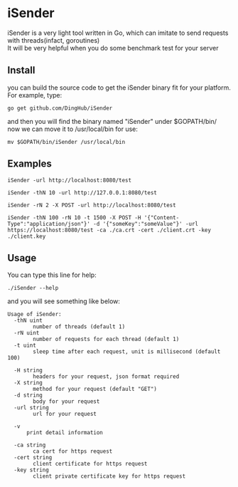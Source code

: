 # iSender
iSender is a very light tool written in Go, which can imitate to send requests with threads(infact, goroutines)<br>
It will be very helpful when you do some benchmark test for your server

## Install
you can build the source code to get the iSender binary fit for your platform. For example, type:
```
go get github.com/DingHub/iSender
```
and then you will find the binary named "iSender" under $GOPATH/bin/<br>
now we can move it to /usr/local/bin for use:
```
mv $GOPATH/bin/iSender /usr/local/bin
```

## Examples
```
iSender -url http://localhost:8080/test
```
```
iSender -thN 10 -url http://127.0.0.1:8080/test
```
```
iSender -rN 2 -X POST -url http://localhost:8080/test
```
```
iSender -thN 100 -rN 10 -t 1500 -X POST -H '{"Content-Type":"application/json"}' -d '{"someKey":"someValue"}' -url https://localhost:8080/test -ca ./ca.crt -cert ./client.crt -key ./client.key
```

## Usage
You can type this line for help:
```
./iSender --help
```
and you will see something like below:
```
Usage of iSender:
  -thN uint
     	number of threads (default 1)
  -rN uint
    	number of requests for each thread (default 1)
  -t uint
    	sleep time after each request, unit is millisecond (default 100)

  -H string
    	headers for your request, json format required
  -X string
    	method for your request (default "GET")
  -d string
    	body for your request
  -url string
    	url for your request

  -v
      print detail information
      
  -ca string
    	ca cert for https request
  -cert string
    	client certificate for https request
  -key string
    	client private certificate key for https request
```
